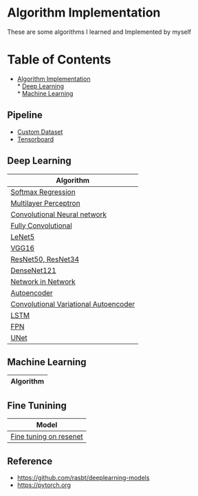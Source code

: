 # Algorithm Implementation

These are some algorithms I learned and Implemented by myself


Table of Contents
=================

* [Algorithm Implementation](#algorithm-implementation)  
      * [Deep Learning](#deep-learning)  
      * [Machine Learning](#machine-learning)  
      

## Pipeline
- [Custom Dataset](Custom-Dataset.ipynb)
- [ Tensorboard ](./Tensorboard.ipynb)


## Deep Learning
|  Algorithm |
| --- |
|[Softmax Regression](./Softmax-Regression.ipynb)|
|[Multilayer Perceptron](./Multilayer-Perceptron.ipynb)|
|[Convolutional Neural network](./Convolutional-Neural-network.ipynb)|
|[Fully Convolutional](./Fully-Convolutional.ipynb)|
|[LeNet5](./LeNet-5.ipynb)|
|[VGG16](./VGG16.ipynb)|
|[ResNet50, ResNet34](./ResNet.ipynb)|
|[DenseNet121](./DenseNet-121.ipynb)|
|[Network in Network](./Network-in-Network.ipynb)|
|[Autoencoder](./Autoencoder.ipynb)|
|[ Convolutional Variational Autoencoder](./Convolutional-Variational-Autoencoder.ipynb)|
|[ LSTM ](./LSTM.ipynb)|
|[ FPN ](./FPN.ipynb)|
|[ UNet ](./UNet.ipynb)|


## Machine Learning
| Algorithm |
| --- |


## Fine Tunining
|Model|
| --- |
|[Fine tuning on resenet](./resnet_finue_tune.ipynb)|




## Reference
- https://github.com/rasbt/deeplearning-models
- https://pytorch.org
